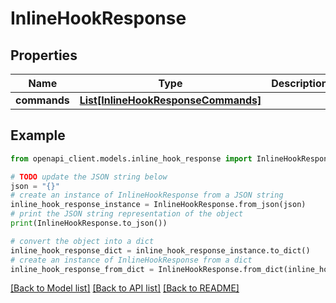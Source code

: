 # InlineHookResponse


## Properties

Name | Type | Description | Notes
------------ | ------------- | ------------- | -------------
**commands** | [**List[InlineHookResponseCommands]**](InlineHookResponseCommands.md) |  | [optional] 

## Example

```python
from openapi_client.models.inline_hook_response import InlineHookResponse

# TODO update the JSON string below
json = "{}"
# create an instance of InlineHookResponse from a JSON string
inline_hook_response_instance = InlineHookResponse.from_json(json)
# print the JSON string representation of the object
print(InlineHookResponse.to_json())

# convert the object into a dict
inline_hook_response_dict = inline_hook_response_instance.to_dict()
# create an instance of InlineHookResponse from a dict
inline_hook_response_from_dict = InlineHookResponse.from_dict(inline_hook_response_dict)
```
[[Back to Model list]](../README.md#documentation-for-models) [[Back to API list]](../README.md#documentation-for-api-endpoints) [[Back to README]](../README.md)


